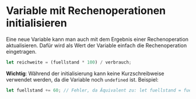 # Variable mit Rechenoperationen initialisieren
Eine neue Variable kann man auch mit dem Ergebnis einer Rechenoperation aktualisieren. Dafür wird als Wert der Variable einfach die Rechenoperation eingetragen.

```js
let reichweite = (fuellstand * 100) / verbrauch;
```

**Wichtig**: Während der initialisierung kann keine Kurzschreibweise verwendet werden, da die Variable noch `undefined` ist. Beispiel:

```js
let fuellstand += 60; // Fehler, da Äquivalent zu: let fuellstand = fuellstand + 40; wobei fuellstand noch nicht existiert und daher nicht damit gerechnet werden kann.
```